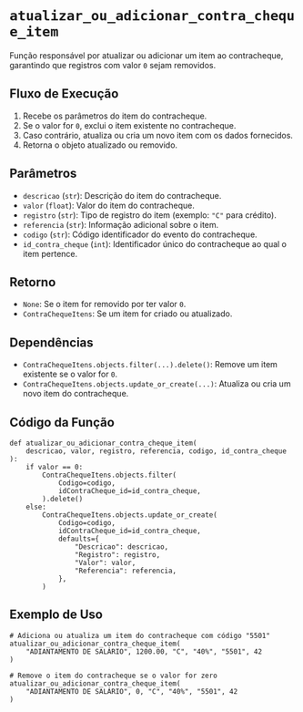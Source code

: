 # `atualizar_ou_adicionar_contra_cheque_item`

Função responsável por atualizar ou adicionar um item ao contracheque, garantindo que registros com valor `0` sejam removidos.

## Fluxo de Execução

1. Recebe os parâmetros do item do contracheque.
2. Se o valor for `0`, exclui o item existente no contracheque.
3. Caso contrário, atualiza ou cria um novo item com os dados fornecidos.
4. Retorna o objeto atualizado ou removido.

## Parâmetros

- `descricao` (`str`): Descrição do item do contracheque.
- `valor` (`float`): Valor do item do contracheque.
- `registro` (`str`): Tipo de registro do item (exemplo: `"C"` para crédito).
- `referencia` (`str`): Informação adicional sobre o item.
- `codigo` (`str`): Código identificador do evento do contracheque.
- `id_contra_cheque` (`int`): Identificador único do contracheque ao qual o item pertence.

## Retorno

- `None`: Se o item for removido por ter valor `0`.
- `ContraChequeItens`: Se um item for criado ou atualizado.

## Dependências

- `ContraChequeItens.objects.filter(...).delete()`: Remove um item existente se o valor for `0`.
- `ContraChequeItens.objects.update_or_create(...)`: Atualiza ou cria um novo item do contracheque.

## Código da Função

```{py3 linenums="1"}
def atualizar_ou_adicionar_contra_cheque_item(
    descricao, valor, registro, referencia, codigo, id_contra_cheque
):
    if valor == 0:
        ContraChequeItens.objects.filter(
            Codigo=codigo,
            idContraCheque_id=id_contra_cheque,
        ).delete()
    else:
        ContraChequeItens.objects.update_or_create(
            Codigo=codigo,
            idContraCheque_id=id_contra_cheque,
            defaults={
                "Descricao": descricao,
                "Registro": registro,
                "Valor": valor,
                "Referencia": referencia,
            },
        )
```

## Exemplo de Uso

```{py3 linenums="1"}
# Adiciona ou atualiza um item do contracheque com código "5501"
atualizar_ou_adicionar_contra_cheque_item(
    "ADIANTAMENTO DE SALÁRIO", 1200.00, "C", "40%", "5501", 42
)

# Remove o item do contracheque se o valor for zero
atualizar_ou_adicionar_contra_cheque_item(
    "ADIANTAMENTO DE SALÁRIO", 0, "C", "40%", "5501", 42
)
```
